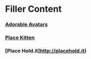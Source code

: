 # Filler Content

### [Adorable Avatars](http://avatars.adorable.io/)
### [Place Kitten](https://placekitten.com/)
### [Place Hold.it]http://placehold.it)
